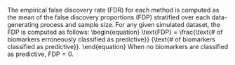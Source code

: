 The empirical false discovery rate (FDR) for each method is computed as the
mean of the false discovery proportions (FDP) stratified over each
data-generating process and sample size. For any given simulated dataset, the
FDP is computed as follows:
\begin{equation}
  \text{FDP} = \frac{\text{# of biomarkers erroneously classified as predictive}}
  {\text{# of biomarkers classified as predictive}}.
\end{equation}
When no biomarkers are classified as predictive, $\text{FDP} = 0$.
